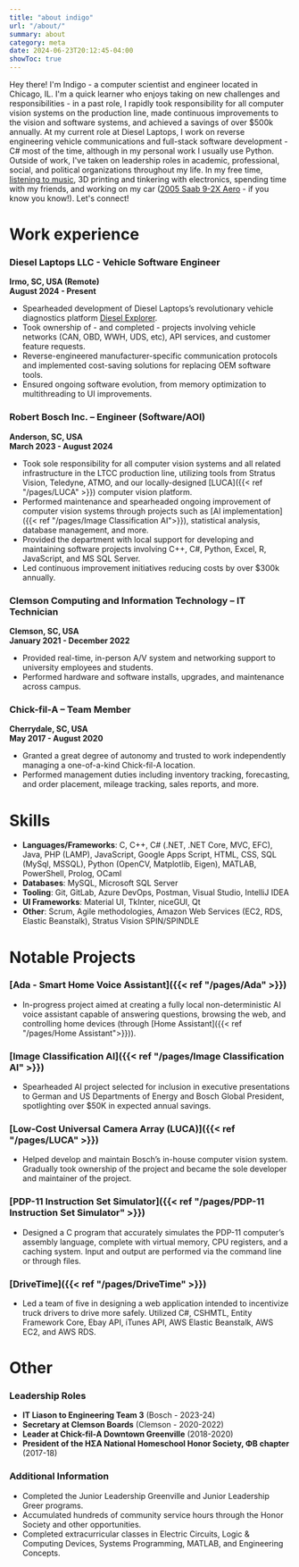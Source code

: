 ```yaml
---
title: "about indigo"
url: "/about/"
summary: about
category: meta
date: 2024-06-23T20:12:45-04:00
showToc: true
---
```


Hey there! I'm Indigo - a computer scientist and engineer located in Chicago, IL. I'm a quick learner who enjoys taking on new challenges and responsibilities - in a past role, I rapidly took responsibility for all computer vision systems on the production line, made continuous improvements to the vision and software systems, and achieved a savings of over $500k annually. At my current role at Diesel Laptops, I work on reverse engineering vehicle communications and full-stack software development - C# most of the time, although in my personal work I usually use Python. Outside of work, I've taken on leadership roles in academic, professional, social, and political organizations throughout my life. In my free time, [listening to music](https://open.spotify.com/playlist/656lQkm7XFtA2iW0l984Ya?si=e5cac729d762427f), 3D printing and tinkering with electronics, spending time with my friends, and working on my car ([2005 Saab 9-2X Aero](https://www.caranddriver.com/reviews/a15133083/2005-saab-9-2x-aero-road-test/) - if you know you know!). Let's connect!

# Work experience
### Diesel Laptops LLC - Vehicle Software Engineer
**Irmo, SC, USA (Remote)**  
**August 2024 - Present**
- Spearheaded development of Diesel Laptops’s revolutionary vehicle diagnostics platform [Diesel Explorer](https://www.diesellaptops.com/products/diesel-explorer).
- Took ownership of - and completed - projects involving vehicle networks (CAN, OBD, WWH, UDS, etc), API services, and customer feature requests.
- Reverse-engineered manufacturer-specific communication protocols and implemented cost-saving solutions for replacing OEM software tools.
- Ensured ongoing software evolution, from memory optimization to multithreading to UI improvements.


### Robert Bosch Inc. – Engineer (Software/AOI)
**Anderson, SC, USA**  
**March 2023 - August 2024**
- Took sole responsibility for all computer vision systems and all related infrastructure in the LTCC production line, utilizing tools from Stratus Vision, Teledyne, ATMO, and our locally-designed [LUCA]({{< ref "/pages/LUCA" >}}) computer vision platform.
- Performed maintenance and spearheaded ongoing improvement of computer vision systems through projects such as [AI implementation]({{< ref "/pages/Image Classification AI">}}), statistical analysis, database management, and more.
- Provided the department with local support for developing and maintaining software projects involving C++, C#, Python, Excel, R, JavaScript, and MS SQL Server.
- Led continuous improvement initiatives reducing costs by over $300k annually.

### Clemson Computing and Information Technology – IT Technician
**Clemson, SC, USA**  
**January 2021 - December 2022**
- Provided real-time, in-person A/V system and networking support to university employees and students.
- Performed hardware and software installs, upgrades, and maintenance across campus.

### Chick-fil-A – Team Member
**Cherrydale, SC, USA**  
**May 2017 - August 2020**
- Granted a great degree of autonomy and trusted to work independently managing a one-of-a-kind Chick-fil-A location.
- Performed management duties including inventory tracking, forecasting, and order placement, mileage tracking, sales reports, and more.

# Skills
- **Languages/Frameworks**: C, C++, C# (.NET, .NET Core, MVC, EFC), Java, PHP (LAMP), JavaScript, Google Apps Script, HTML, CSS, SQL (MySql, MSSQL), Python (OpenCV, Matplotlib, Eigen), MATLAB, PowerShell, Prolog, OCaml
- **Databases**: MySQL, Microsoft SQL Server
- **Tooling**: Git, GitLab, Azure DevOps, Postman, Visual Studio, IntelliJ IDEA
- **UI Frameworks**: Material UI, TkInter, niceGUI, Qt
- **Other**: Scrum, Agile methodologies, Amazon Web Services (EC2, RDS, Elastic Beanstalk), Stratus Vision SPIN/SPINDLE

# Notable Projects

### [Ada - Smart Home Voice Assistant]({{< ref "/pages/Ada" >}})
- In-progress project aimed at creating a fully local non-deterministic AI voice assistant capable of answering questions, browsing the web, and controlling home devices (through [Home Assistant]({{< ref "/pages/Home Assistant">}})).

### [Image Classification AI]({{< ref "/pages/Image Classification AI" >}})
- Spearheaded AI project selected for inclusion in executive presentations to German and US Departments of Energy and Bosch Global President, spotlighting over $50K in expected annual savings.

### [Low-Cost Universal Camera Array (LUCA)]({{< ref "/pages/LUCA" >}})
- Helped develop and maintain Bosch’s in-house computer vision system. Gradually took ownership of the project and became the sole developer and maintainer of the project.

### [PDP-11 Instruction Set Simulator]({{< ref "/pages/PDP-11 Instruction Set Simulator" >}})
- Designed a C program that accurately simulates the PDP-11 computer’s assembly language, complete with virtual memory, CPU registers, and a caching system. Input and output are performed via the command line or through files.

### [DriveTime]({{< ref "/pages/DriveTime" >}})
- Led a team of five in designing a web application intended to incentivize truck drivers to drive more safely. Utilized C#, CSHMTL, Entity Framework Core, Ebay API, iTunes API, AWS Elastic Beanstalk, AWS EC2, and AWS RDS.


# Other

### Leadership Roles
- **IT Liason to Engineering Team 3** (Bosch - 2023-24)
- **Secretary at Clemson Boards** (Clemson - 2020-2022)
- **Leader at Chick-fil-A Downtown Greenville** (2018-2020)
- **President of the ΗΣΑ National Homeschool Honor Society, ΦΒ chapter** (2017-18)

### Additional Information

- Completed the Junior Leadership Greenville and Junior Leadership Greer programs.
- Accumulated hundreds of community service hours through the Honor Society and other opportunities.
- Completed extracurricular classes in Electric Circuits, Logic & Computing Devices, Systems Programming, MATLAB, and Engineering Concepts.
